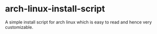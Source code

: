 # arch-linux-install-script
A simple install script for arch linux which is easy to read and hence very customizable.
